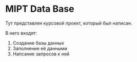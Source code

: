 # MIPT Data Base

Тут представлен курсовой проект, который был написан. 

В него входят:
1) Создание базы данных
2) Заполнение её данными
3) Напсание запросов к ней
